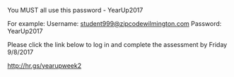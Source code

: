 You MUST all use this password -  YearUp2017

For example: 
Username: student999@zipcodewilmington.com 
Password: YearUp2017

Please click the link below to log in and complete the assessment by Friday 9/8/2017

http://hr.gs/yearupweek2
